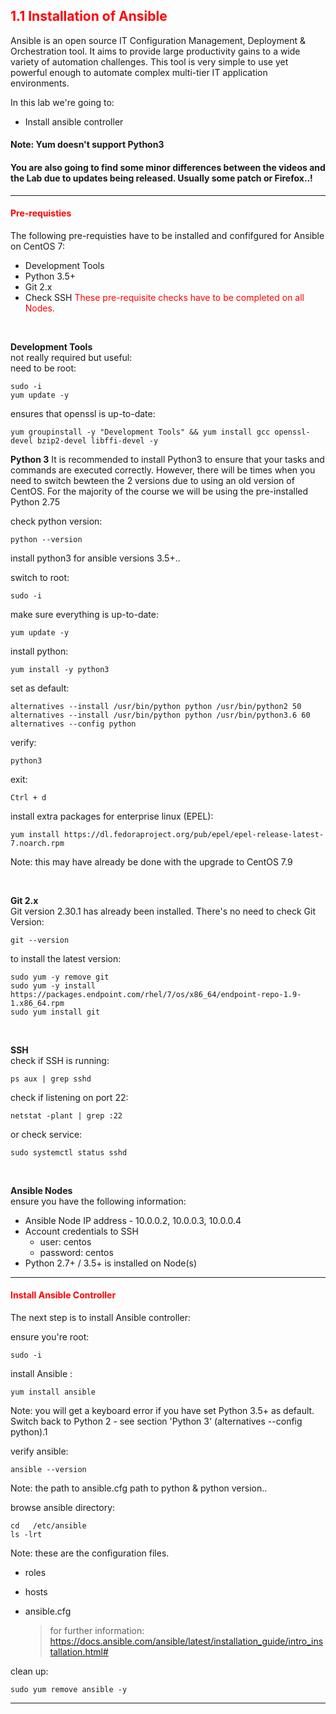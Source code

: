 ## <font color='red'>1.1 Installation of Ansible</font>
Ansible is an open source IT Configuration Management, Deployment & Orchestration tool. It aims to provide large productivity gains to a wide variety of automation challenges. This tool is very simple to use yet powerful enough to automate complex multi-tier IT application environments. 


In this lab we're going to:
* Install ansible controller

#### Note: Yum doesn't support Python3
#### You are also going to find some minor differences between the videos and the Lab due to updates being released. Usually some patch or Firefox..!
---

#### <font color='red'>Pre-requisties</font> 
The following pre-requisties have to be installed and confifgured for Ansible on CentOS 7:
* Development Tools
* Python 3.5+
* Git 2.x
* Check SSH
<font color='red'>These pre-requisite checks have to be completed on all Nodes.</font>

</br>

**Development Tools**  
not really required but useful:  
need to be root:
```
sudo -i
yum update -y
```
ensures that openssl is up-to-date:
```
yum groupinstall -y "Development Tools" && yum install gcc openssl-devel bzip2-devel libffi-devel -y
```


**Python 3** 
It is recommended to install Python3 to ensure that your tasks and commands are executed correctly.  However, there will be times when you need to switch bewteen the 2 versions due to using an old version of CentOS. For the majority of the course we will be using the pre-installed Python 2.75  

check python version:
```
python --version
```
install python3 for ansible versions 3.5+..

switch to root:
```
sudo -i
```
make sure everything is up-to-date:
```
yum update -y
```
install python:
```
yum install -y python3
```
set as default:
```
alternatives --install /usr/bin/python python /usr/bin/python2 50
alternatives --install /usr/bin/python python /usr/bin/python3.6 60
alternatives --config python
```
verify:
```
python3
```
exit:
```
Ctrl + d
```
install extra packages for enterprise linux (EPEL):
```
yum install https://dl.fedoraproject.org/pub/epel/epel-release-latest-7.noarch.rpm
```
Note: this may have  already be done with the upgrade to CentOS 7.9

</br>

**Git 2.x**  
Git version 2.30.1 has already been installed. There's no need to 
check Git Version:
```
git --version
```
to install the latest version:
```
sudo yum -y remove git
sudo yum -y install https://packages.endpoint.com/rhel/7/os/x86_64/endpoint-repo-1.9-1.x86_64.rpm
sudo yum install git
```

</br>

**SSH**  
check if SSH is running:
```
ps aux | grep sshd
```
check if listening on port 22:
```
netstat -plant | grep :22
```
or check service:
```
sudo systemctl status sshd
```
</br>

**Ansible Nodes**  
ensure you have the following information:
* Ansible Node IP address - 10.0.0.2, 10.0.0.3, 10.0.0.4
* Account credentials to SSH
  - user: centos  
  - password: centos  
* Python 2.7+ / 3.5+ is installed on Node(s)

---

#### <font color='red'>Install Ansible Controller</font>
The next step is to install Ansible controller: 

ensure you're root:
```
sudo -i
```
install Ansible :
```
yum install ansible
```
Note: you will get a keyboard error if you have set Python 3.5+ as default. Switch back to Python 2 - see section 'Python 3' 
(alternatives --config python).1

verify ansible:
```
ansible --version
```
Note: the path to ansible.cfg  path to python & python version..  

browse ansible directory:
```
cd   /etc/ansible
ls -lrt
```
Note: these are the configuration files.
* roles
* hosts
* ansible.cfg

  > for further information: https://docs.ansible.com/ansible/latest/installation_guide/intro_installation.html#


clean up:
```
sudo yum remove ansible -y
```

---